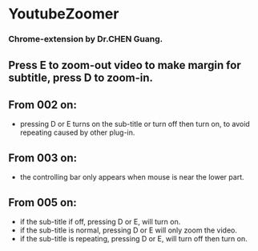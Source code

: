 # YoutubeZoomer
### Chrome-extension by Dr.CHEN Guang. 
## Press E to zoom-out video to make margin for subtitle, press D to zoom-in.
## From 002 on: 
- pressing D or E turns on the sub-title or turn off then turn on, to avoid repeating caused by other plug-in.
## From 003 on: 
- the controlling bar only appears when mouse is near the lower part.
## From 005 on: 
- if the sub-title if off, pressing D or E, will turn on.
- if the sub-title is normal, pressing D or E will only zoom the video.
- if the sub-title is repeating, pressing D or E, will turn off then turn on.
